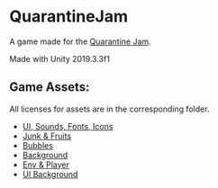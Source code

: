 # QuarantineJam

A game made for the [Quarantine Jam](https://itch.io/jam/quarantinejam).

Made with Unity 2019.3.3f1

## Game Assets:

All licenses for assets are in the corresponding folder.

- [UI, Sounds, Fonts, Icons](https://kenney.nl/)
- [Junk & Fruits](https://gwalker76.itch.io/8x8-pixel-assets)
- [Bubbles](https://cassala.itch.io/bubble-sprites)
- [Background](https://edermunizz.itch.io/)
- [Env & Player](https://v3x3d.itch.io/)
- [UI Background](https://sasquatchii.itch.io/pixel-parchment-ui-kit)
